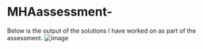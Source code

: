 # MHAassessment-
Below is the output of the solutions I have worked on as part of the assessment.
![image](https://github.com/user-attachments/assets/c2cd2734-bbb8-4cd3-85f1-61e3d2bdb434)
